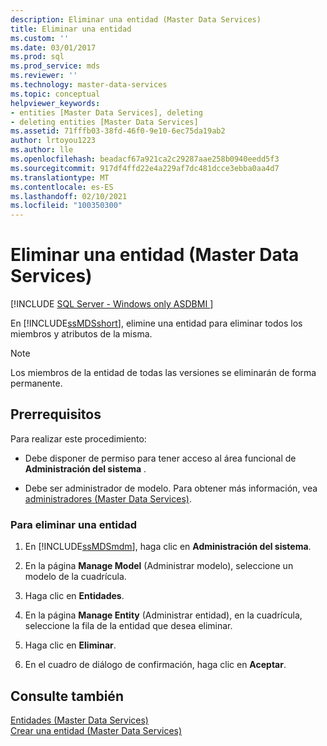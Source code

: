 ```yaml
---
description: Eliminar una entidad (Master Data Services)
title: Eliminar una entidad
ms.custom: ''
ms.date: 03/01/2017
ms.prod: sql
ms.prod_service: mds
ms.reviewer: ''
ms.technology: master-data-services
ms.topic: conceptual
helpviewer_keywords:
- entities [Master Data Services], deleting
- deleting entities [Master Data Services]
ms.assetid: 71fffb03-38fd-46f0-9e10-6ec75da19ab2
author: lrtoyou1223
ms.author: lle
ms.openlocfilehash: beadacf67a921ca2c29287aae258b0940eedd5f3
ms.sourcegitcommit: 917df4ffd22e4a229af7dc481dcce3ebba0aa4d7
ms.translationtype: MT
ms.contentlocale: es-ES
ms.lasthandoff: 02/10/2021
ms.locfileid: "100350300"
---
```

# <a name="delete-an-entity-master-data-services"></a>Eliminar una entidad (Master Data Services)

[!INCLUDE [SQL Server - Windows only ASDBMI  ](../includes/applies-to-version/sql-windows-only-asdbmi.md)]

  En [!INCLUDE[ssMDSshort](../includes/ssmdsshort-md.md)], elimine una entidad para eliminar todos los miembros y atributos de la misma.  
  
> [!NOTE]  
>  Los miembros de la entidad de todas las versiones se eliminarán de forma permanente.  
  
## <a name="prerequisites"></a>Prerrequisitos  
 Para realizar este procedimiento:  
  
-   Debe disponer de permiso para tener acceso al área funcional de **Administración del sistema** .  
  
-   Debe ser administrador de modelo. Para obtener más información, vea [administradores &#40;Master Data Services&#41;](../master-data-services/administrators-master-data-services.md).  
  
### <a name="to-delete-an-entity"></a>Para eliminar una entidad  
  
1.  En [!INCLUDE[ssMDSmdm](../includes/ssmdsmdm-md.md)], haga clic en **Administración del sistema**.  
  
2.  En la página **Manage Model** (Administrar modelo), seleccione un modelo de la cuadrícula.  
  
3.  Haga clic en **Entidades**.  
  
4.  En la página **Manage Entity** (Administrar entidad), en la cuadrícula, seleccione la fila de la entidad que desea eliminar.  
  
5.  Haga clic en **Eliminar**.  
  
6.  En el cuadro de diálogo de confirmación, haga clic en **Aceptar**.  
  
## <a name="see-also"></a>Consulte también  
 [Entidades &#40;Master Data Services&#41;](../master-data-services/entities-master-data-services.md)   
 [Crear una entidad &#40;Master Data Services&#41;](../master-data-services/create-an-entity-master-data-services.md)  
  
  
